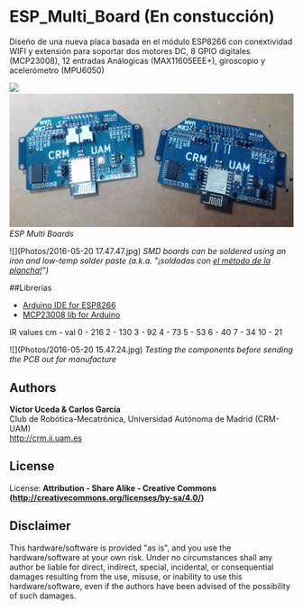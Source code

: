 # ESP_Multi_Board (En constucción)
Diseño de una nueva placa basada en el módulo ESP8266 con conextividad WIFI y extensión para soportar dos motores DC, 8 GPIO digitales (MCP23008), 12 entradas Análogicas (MAX11605EEE+), giroscopio y acelerómetro (MPU6050)


![](Photos/IMG_20160707_200326.jpg)
![](Photos/IMG_20160707_200307.jpg)
_ESP Multi Boards_

![](Photos/2016-05-20 17.47.47.jpg)
_SMD boards can be soldered using an iron and low-temp solder paste (a.k.a. "¡soldadas con [el método de la plancha!](https://www.youtube.com/watch?v=2VqYg4uM7OA)")_


##Librerias
+ [Arduino IDE for ESP8266](http://www.arduinesp.com/ "ArduinESP")
+ [MCP23008 lib for Arduino](https://github.com/adafruit/Adafruit-MCP23008-library "MCP23008 library")

IR values
cm - val
0 - 216
2 - 130
3 - 92
4 - 73
5 - 53
6 - 40
7 - 34
10 - 21

![](Photos/2016-05-20 15.47.24.jpg)
_Testing the components before sending the PCB out for manufacture_

Authors
--
**Víctor Uceda & Carlos García**  
Club de Robótica-Mecatrónica, Universidad Autónoma de Madrid (CRM-UAM)  
<http://crm.ii.uam.es>  


License
--
License: **Attribution - Share Alike - Creative Commons (<http://creativecommons.org/licenses/by-sa/4.0/>)**  


Disclaimer  
--
This hardware/software is provided "as is", and you use the hardware/software at your own risk. Under no circumstances shall any author be liable for direct, indirect, special, incidental, or consequential damages resulting from the use, misuse, or inability to use this hardware/software, even if the authors have been advised of the possibility of such damages.  


